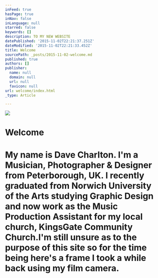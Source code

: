 ```yaml
---
inFeed: true
hasPage: true
inNav: false
inLanguage: null
starred: false
keywords: []
description: TO MY NEW WEBSITE
datePublished: '2015-11-02T22:21:37.251Z'
dateModified: '2015-11-02T22:21:33.452Z'
title: Welcome
sourcePath: _posts/2015-11-02-welcome.md
published: true
authors: []
publisher:
  name: null
  domain: null
  url: null
  favicon: null
url: welcome/index.html
_type: Article

---
```

![](https://the-grid-user-content.s3-us-west-2.amazonaws.com/e29b5500-bc41-4d45-9f31-dbec11ac7457.JPG)

# Welcome

# 

# My name is Dave Charlton. I'm a Musician, Photographer & Designer from Peterborough, UK. I recently graduated from Norwich University of the Arts studying Graphic Design and now work as the Music Production Assistant for my local church, KingsGate Community Church.I'm still unsure as to the purpose of this site so for the time being here's a frame I took a while back using my film camera.